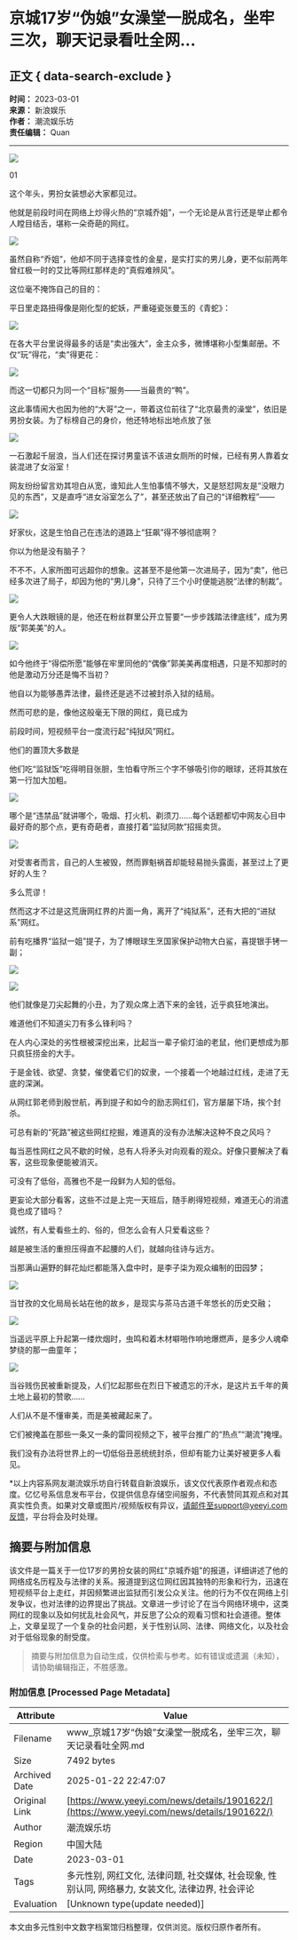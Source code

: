 # 京城17岁“伪娘”女澡堂一脱成名，坐牢三次，聊天记录看吐全网...

## 正文 { data-search-exclude }


**时间：** 2023-03-01  
**来源：** 新浪娱乐  
**作者：** 潮流娱乐坊  
**责任编辑：** Quan  

---

![](https://www.yeeyi.com/ads/img/linkingmigration/90250.gif)

01

这个年头，男扮女装想必大家都见过。

他就是前段时间在网络上炒得火热的“京城乔姐”，一个无论是从言行还是举止都令人瞠目结舌，堪称一朵奇葩的网红。

![](https://assets.zhayieye.com/news/data/article/2023_03_01/8156d98cd6dd74d628f1828411279295.png?x-oss-process=image/resize,w_650,m_lfit)

虽然自称“乔姐”，他却不同于选择变性的金星，是实打实的男儿身，更不似前两年曾红极一时的艾比等网红那样走的“真假难辨风”。

这位毫不掩饰自己的目的：

平日里走路扭得像是刚化型的蛇妖，严重碰瓷张曼玉的《青蛇》：

![](https://assets.zhayieye.com/news/data/article/2023_03_01/6fffe74833fd22289a04be58a9ad1564.gif?x-oss-process=image/resize,w_650,m_lfit)

在各大平台里说得最多的话是“卖出强大”，金主众多，微博堪称小型集邮册。不仅“玩”得花，“卖”得更花：

![](https://assets.zhayieye.com/news/data/article/2023_03_01/f1ada4edbc5e0bf67b1fae641de851ab.png?x-oss-process=image/resize,w_650,m_lfit)

而这一切都只为同一个“目标”服务——当最贵的“鸭”。

这此事情闹大也因为他的“大哥”之一，带着这位前往了“北京最贵的澡堂”，依旧是男扮女装。为了标榜自己的身价，他还特地标出地点放了张

![](https://assets.zhayieye.com/news/data/article/2023_03_01/f7eb26c00add960645cc81bc788d7ac2.png?x-oss-process=image/resize,w_650,m_lfit)

一石激起千层浪，当人们还在探讨男童该不该进女厕所的时候，已经有男人靠着女装混进了女浴室！

网友纷纷留言劝其坦白从宽，谁知此人生怕事情不够大，又是怒怼网友是“没眼力见的东西”，又是直呼“进女浴室怎么了”，甚至还放出了自己的“详细教程”——

![](https://assets.zhayieye.com/news/data/article/2023_03_01/9b241ab11a22af24356ef570f401efc0.png?x-oss-process=image/resize,w_650,m_lfit)

好家伙，这是生怕自己在违法的道路上“狂飙”得不够彻底啊？

你以为他是没有脑子？

不不不，人家所图可远超你的想象。这甚至不是他第一次进局子，因为“卖”，他已经多次进了局子，却因为他的“男儿身”，只待了三个小时便能逃脱“法律的制裁”。

![](https://assets.zhayieye.com/news/data/article/2023_03_01/76eded5cbd3c4cdddaee2f72be43afe4.png?x-oss-process=image/resize,w_650,m_lfit)

更令人大跌眼镜的是，他还在粉丝群里公开立誓要“一步步践踏法律底线”，成为男版“郭美美”的人。

![](https://assets.zhayieye.com/news/data/article/2023_03_01/32232f027ff3c0e984f45a866531b924.png?x-oss-process=image/resize,w_650,m_lfit)

如今他终于“得偿所愿”能够在牢里同他的“偶像”郭美美再度相遇，只是不知那时的他是激动万分还是悔不当初？

他自以为能够愚弄法律，最终还是逃不过被封杀入狱的结局。

然而可悲的是，像他这般毫无下限的网红，竟已成为

前段时间，短视频平台一度流行起“纯狱风”网红。

他们的置顶大多数是

他们吃“监狱饭”吃得明目张胆，生怕看守所三个字不够吸引你的眼球，还将其放在第一行加大加粗。

![](https://assets.zhayieye.com/news/data/article/2023_03_01/92d7fece1a3decc2b46b153f0cbfb1f4.png?x-oss-process=image/resize,w_650,m_lfit)

哪个是“违禁品”就讲哪个，吸烟、打火机、剃须刀......每个话题都切中网友心目中最好奇的那个点，更有奇葩者，直接打着“监狱同款”招摇卖货。

![](https://assets.zhayieye.com/news/data/article/2023_03_01/6105a63d1e187bf0396aa766927f48a0.png?x-oss-process=image/resize,w_650,m_lfit)

对受害者而言，自己的人生被毁，然而罪魁祸首却能轻易抛头露面，甚至过上了更好的人生？

多么荒谬！

然而这才不过是这荒唐网红界的片面一角，离开了“纯狱系”，还有大把的“进狱系”网红。

前有吃播界“监狱一姐”提子，为了博眼球生烹国家保护动物大白鲨，喜提银手铐一副；

![](https://assets.zhayieye.com/news/data/article/2023_03_01/c482e2cd13f02864b3b82fefcb8b6c49.png?x-oss-process=image/resize,w_650,m_lfit)

![](https://assets.zhayieye.com/news/data/article/2023_03_01/ef734ba15a63148f8962b167f47fe837.png?x-oss-process=image/resize,w_650,m_lfit)

他们就像是刀尖起舞的小丑，为了观众席上洒下来的金钱，近乎疯狂地演出。

难道他们不知道尖刀有多么锋利吗？

在人内心深处的劣性根被深挖出来，比起当一辈子偷灯油的老鼠，他们更想成为那只疯狂捞金的大手。

于是金钱、欲望、贪婪，催使着它们的奴隶，一个接着一个地越过红线，走进了无底的深渊。

从网红郭老师到殷世航，再到提子和如今的励志网红们，官方屡屡下场，挨个封杀。

可总有新的“死路”被这些网红挖掘，难道真的没有办法解决这种不良之风吗？

每当恶性网红之风不歇的时候，总有人将矛头对向观看的观众。好像只要解决了看客，这些现象便能被消灭。

可没有了低俗，高雅也不是一段鲜为人知的低俗。

更妄论大部分看客，这些不过是上完一天班后，随手刷得短视频，难道无心的消遣竟也成了错吗？

诚然，有人爱看些土的、俗的，但怎么会有人只爱看这些？

越是被生活的重担压得直不起腰的人们，就越向往诗与远方。

当那满山遍野的鲜花灿烂都能落入盘中时，是李子柒为观众编制的田园梦；

![](https://assets.zhayieye.com/news/data/article/2023_03_01/abb4f01fac401cc8fd10c2880a537c7d.png?x-oss-process=image/resize,w_650,m_lfit)

当甘孜的文化局局长站在他的故乡，是现实与茶马古道千年悠长的历史交融；

![](https://assets.zhayieye.com/news/data/article/2023_03_01/439c2cabb371fbbd6065312f42d9bd77.gif?x-oss-process=image/resize,w_650,m_lfit)

当遥远平原上升起第一缕炊烟时，虫鸣和着木材噼啪作响地爆燃声，是多少人魂牵梦绕的那一曲童年；

![](https://assets.zhayieye.com/news/data/article/2023_03_01/855c84384c6a9c25870d3477b87e2586.png?x-oss-process=image/resize,w_650,m_lfit)

当谷贱伤民被重新提及，人们忆起那些在烈日下被遗忘的汗水，是这片五千年的黄土地上最初的赞歌......

人们从不是不懂审美，而是美被藏起来了。

它们被掩盖在那些一条又一条的雷同视频之下，被平台推广的“热点”“潮流”掩埋。

我们没有办法将世界上的一切低俗丑恶统统封杀，但却有能力让美好被更多人看见。

\*以上内容系网友潮流娱乐坊自行转载自新浪娱乐，该文仅代表原作者观点和态度。亿忆号系信息发布平台，仅提供信息存储空间服务，不代表赞同其观点和对其真实性负责。如果对文章或图片/视频版权有异议，请邮件至support@yeeyi.com反馈，平台将会及时处理。
<!-- tcd_original_link https://www.yeeyi.com/news/details/1901622/ -->


## 摘要与附加信息

<!-- tcd_abstract -->
该文件是一篇关于一位17岁的男扮女装的网红"京城乔姐"的报道，详细讲述了他的网络成名历程及与法律的关系。报道提到这位网红因其独特的形象和行为，迅速在短视频平台上走红，并因频繁进出监狱而引发公众关注。他的行为不仅在网络上引发争议，也对法律的边界提出了挑战。文章进一步讨论了在当今网络环境中，这类网红的现象以及如何扰乱社会风气，并反思了公众的观看习惯和社会道德。整体上，文章呈现了一个复杂的社会问题，关于性别认同、法律、网络文化，以及社会对于低俗现象的耐受度。
<!-- tcd_abstract_end -->

> 摘要与附加信息为自动生成，仅供检索与参考。如有错误或遗漏（未知），请协助编辑指正，不胜感激。

### 附加信息 [Processed Page Metadata]

| Attribute       | Value                                  |
|-----------------|----------------------------------------|
| Filename        | www_京城17岁“伪娘”女澡堂一脱成名，坐牢三次，聊天记录看吐全网.md                             |
| Size            | 7492 bytes                           |
| Archived Date   | 2025-01-22 22:47:07                             |
| Original Link   | [https://www.yeeyi.com/news/details/1901622/](https://www.yeeyi.com/news/details/1901622/)                       |
| Author          | 潮流娱乐坊                               |
| Region          | 中国大陆                               |
| Date            | 2023-03-01                                 |
| Tags            | 多元性别, 网红文化, 法律问题, 社交媒体, 社会现象, 性别认同, 网络暴力, 女装文化, 法律边界, 社会评论                                 |
| Evaluation            | [Unknown type(update needed)]                                 |
<!-- tcd_table_end -->

本文由多元性别中文数字档案馆归档整理，仅供浏览。版权归原作者所有。
